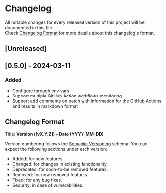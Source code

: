 # Changelog

All notable changes for every released version of this project will be documented in this file.  
Check [Changelog Format](#Changelog-Format) for more details about this changelog's format.

## [Unreleased]

## [0.5.0] - 2024-03-11

### Added

- Configure through env vars
- Support multiple GitHub Action workflows monitoring
- Support add comments on patch with information for the GitHub Actions and results in markdown format

## Changelog Format

Title: **Version ([vX.Y.Z]) - Date (YYYY-MM-DD)**

Version numbering follows the [Semantic Versioning](https://semver.org/spec/v2.0.0.html) schema.
You can expect the following sections under each version:

* Added: for new features.
* Changed: for changes in existing functionality.
* Deprecated: for soon-to-be removed features.
* Removed: for now removed features.
* Fixed: for any bug fixes.
* Security: in case of vulnerabilities.